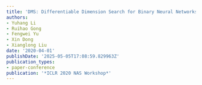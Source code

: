 ```yaml
---
title: 'DMS: Differentiable Dimension Search for Binary Neural Networks'
authors:
- Yuhang Li
- Ruihao Gong
- Fengwei Yu
- Xin Dong
- Xianglong Liu
date: '2020-04-01'
publishDate: '2025-05-05T17:08:59.829963Z'
publication_types:
- paper-conference
publication: '*ICLR 2020 NAS Workshop*'
---
```


